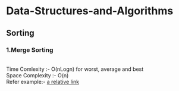 # Data-Structures-and-Algorithms

## Sorting

### 1.Merge Sorting
<br>Time Comlexity :- O(nLogn) for  worst, average and best
<br>Space Complexity :- O(n)
<br>Refer example:- [a relative link](Sorting_MergeSort.java) 

